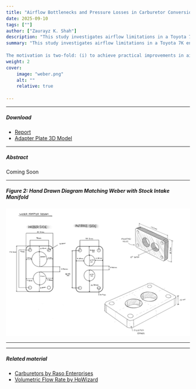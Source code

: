```yaml
---
title: "Airflow Bottlenecks and Pressure Losses in Carburetor Conversions: Weber 32/36 DGEV in a Toyota 7K" 
date: 2025-09-10
tags: [""]
author: ["Zaurayz K. Shah"]
description: "This study investigates airflow limitations in a Toyota 7K engine equipped with a stock 4K carburetor and intake manifold. Calculations of volumetric demand and pressure losses demonstrate that the 4K carburetor imposes excessive restriction at higher RPM, justifying the adoption of a Weber 32/36 DGEV carburetor. The focus then shifts to the adapter plate required to mount the Weber, where flow losses are analyzed using contraction coefficients and loss factors for both sharp-step and tapered transitions. Results show that a tapered adapter significantly reduces pressure drop compared to a sharp step, particularly for the secondary bore. The findings establish both the inadequacy of the factory setup and the importance of adapter geometry in realizing the Weber’s potential." 
summary: "This study investigates airflow limitations in a Toyota 7K engine equipped with a stock 4K carburetor and intake manifold. Calculations of volumetric demand and pressure losses demonstrate that the 4K carburetor imposes excessive restriction at higher RPM, justifying the adoption of a Weber 32/36 DGEV carburetor. The focus then shifts to the adapter plate required to mount the Weber, where flow losses are analyzed using contraction coefficients and loss factors for both sharp-step and tapered transitions. Results show that a tapered adapter significantly reduces pressure drop compared to a sharp step, particularly for the secondary bore. The findings establish both the inadequacy of the factory setup and the importance of adapter geometry in realizing the Weber’s potential.

The motivation is two-fold: (i) to achieve practical improvements in airflow and engine performance, and (ii) to apply theoretical knowledge from fluid dynamics and thermodynamics to a real-world engineering problem. The analysis therefore bridges the gap between empirical design practice in automotive modification and academic understanding of internal flow phenomena" 
weight: 2
cover:
    image: "weber.png"
    alt: ""
    relative: true

---
```


---

##### Download

+ [Report](weber.pdf)
+ [Adapter Plate 3D Model](https://drive.google.com/file/d/1F9rkEl1AN0TRvPXgUSeZY3cjY00S6Ep0/view?usp=sharing)

---

##### Abstract

Coming Soon

---

##### Figure 2: Hand Drawn Diagram Matching Weber with Stock Intake Manifold

![](weber.png)

---


---

##### Related material

+ [Carburetors by Raso Enterprises](https://www.rasoenterprises.com/index.php/engine-technology/40-carburetion/16-carburetion)
+ [Volumetric Flow Rate by HpWizard](https://hpwizard.com/volumetric-flow-rate.html)

